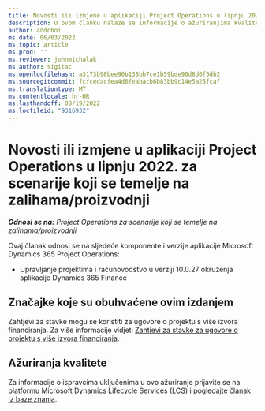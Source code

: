 ```yaml
---
title: Novosti ili izmjene u aplikaciji Project Operations u lipnju 2022. za scenarije koji se temelje na zalihama/proizvodnji
description: U ovom članku nalaze se informacije o ažuriranjima kvalitete dostupnima u izdanju aplikacije Project Operations za lipanj 2022. za scenarije koji se temelje na zalihama/proizvodnji.
author: andchoi
ms.date: 06/03/2022
ms.topic: article
ms.prod: ''
ms.reviewer: johnmichalak
ms.author: sigitac
ms.openlocfilehash: a3173b98bee90b138bb7ce1b59bde90d8d0f5db2
ms.sourcegitcommit: fcfcedacfea4d6feabacb6b83bb9c14e5a25fcaf
ms.translationtype: MT
ms.contentlocale: hr-HR
ms.lasthandoff: 08/19/2022
ms.locfileid: "9316932"
---
```

# <a name="whats-new-or-changed-in-project-operations-june-2022-for-stockedproduction-based-scenarios"></a>Novosti ili izmjene u aplikaciji Project Operations u lipnju 2022. za scenarije koji se temelje na zalihama/proizvodnji

_**Odnosi se na:** Project Operations za scenarije koji se temelje na zalihama/proizvodnji_

Ovaj članak odnosi se na sljedeće komponente i verzije aplikacije Microsoft Dynamics 365 Project Operations:

- Upravljanje projektima i računovodstvo u verziji 10.0.27 okruženja aplikacije Dynamics 365 Finance

## <a name="features-included-in-this-release"></a>Značajke koje su obuhvaćene ovim izdanjem

Zahtjevi za stavke mogu se koristiti za ugovore o projektu s više izvora financiranja. Za više informacije vidjeti [Zahtjevi za stavke za ugovore o projektu s više izvora financiranja](../multiple-funding-sources-item-req.md).

## <a name="quality-updates"></a>Ažuriranja kvalitete

Za informacije o ispravcima uključenima u ovo ažuriranje prijavite se na platformu Microsoft Dynamics Lifecycle Services (LCS) i pogledajte [članak iz baze znanja](https://fix.lcs.dynamics.com/Issue/Details?bugId=673271).
